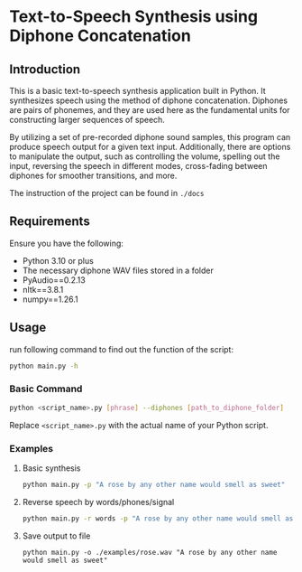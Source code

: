 # Text-to-Speech Synthesis using Diphone Concatenation

## Introduction
This is a basic text-to-speech synthesis application built in Python. It synthesizes speech using the method of diphone concatenation. Diphones are pairs of phonemes, and they are used here as the fundamental units for constructing larger sequences of speech.

By utilizing a set of pre-recorded diphone sound samples, this program can produce speech output for a given text input. Additionally, there are options to manipulate the output, such as controlling the volume, spelling out the input, reversing the speech in different modes, cross-fading between diphones for smoother transitions, and more.

The instruction of the project can be found in `./docs`

## Requirements
Ensure you have the following:
- Python 3.10 or plus
- The necessary diphone WAV files stored in a folder
- PyAudio==0.2.13
- nltk==3.8.1
- numpy==1.26.1

## Usage

run following command to find out the function of the script:
```bash
python main.py -h
```

### Basic Command
```bash
python <script_name>.py [phrase] --diphones [path_to_diphone_folder]
```
Replace `<script_name>.py` with the actual name of your Python script.

### Examples

1. Basic synthesis
    ```bash
    python main.py -p "A rose by any other name would smell as sweet"
    ```

2. Reverse speech by words/phones/signal
    ```bash
    python main.py -r words -p "A rose by any other name would smell as sweet"
    ```

3. Save output to file
    ```
    python main.py -o ./examples/rose.wav "A rose by any other name would smell as sweet"
    ```
